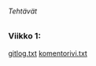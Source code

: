###### Tehtävät

### Viikko 1:
[gitlog.txt](https://github.com/cianci0/ot-harjoitustyo/blob/master/laskarit/viikko1/gitlog.txt)
[komentorivi.txt](https://github.com/cianci0/ot-harjoitustyo/blob/master/laskarit/viikko1/komentorivi.txt)
